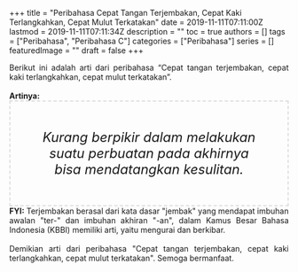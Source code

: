 +++
title = "Peribahasa Cepat Tangan Terjembakan, Cepat Kaki Terlangkahkan, Cepat Mulut Terkatakan"
date = 2019-11-11T07:11:00Z
lastmod = 2019-11-11T07:11:34Z
description = ""
toc = true
authors = []
tags = ["Peribahasa", "Peribahasa C"]
categories = ["Peribahasa"]
series = []
featuredImage = ""
draft = false
+++

<div dir="ltr" style="text-align: left;" trbidi="on"><div style="text-align: justify;">Berikut ini adalah arti dari peribahasa “Cepat tangan terjembakan, cepat kaki terlangkahkan, cepat mulut terkatakan”.</div><br /><div style="text-align: justify;"><b>Artinya:</b></div><div style="border: 2px dashed #ddd; font-size: 24px; height: auto; margin: 0 auto; padding: 50px; text-align: center; width: auto;"><i>Kurang berpikir dalam melakukan suatu perbuatan pada akhirnya bisa mendatangkan kesulitan.</i></div><div style="text-align: justify;"><b>FYI:</b> Terjembakan berasal dari kata dasar "jembak" yang mendapat imbuhan awalan "ter-" dan imbuhan akhiran "-an", dalam Kamus Besar Bahasa Indonesia (KBBI) memiliki arti, yaitu mengurai dan berkibar.<br /><br /></div><div style="text-align: justify;">Demikian arti dari peribahasa "Cepat tangan terjembakan, cepat kaki terlangkahkan, cepat mulut terkatakan". Semoga bermanfaat.</div></div>
